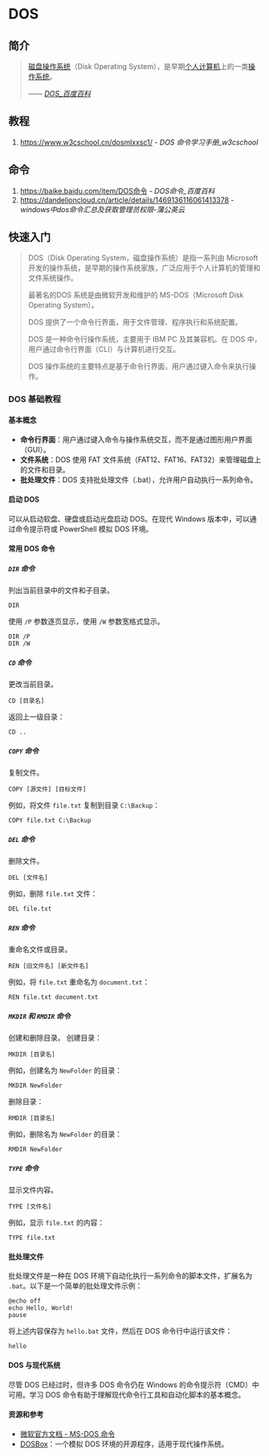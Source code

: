 # DOS

## 简介

> [磁盘操作系统](https://baike.baidu.com/item/磁盘操作系统/3793138?fromModule=lemma_inlink)（Disk Operating System），是早期[个人计算机](https://baike.baidu.com/item/个人计算机/3731770?fromModule=lemma_inlink)上的一类[操作系统](https://baike.baidu.com/item/操作系统/192?fromModule=lemma_inlink)。
>
> <cite>—— [DOS_百度百科](https://baike.baidu.com/item/DOS/32025)</cite>

## 教程

1. https://www.w3cschool.cn/dosmlxxsc1/ - *DOS 命令学习手册_w3cschool*

## 命令

1. <https://baike.baidu.com/item/DOS命令> - *DOS命令_百度百科*
2. https://dandelioncloud.cn/article/details/1469136116061413378 - *windows中dos命令汇总及获取管理员权限-蒲公英云*

## 快速入门

> DOS（Disk Operating System，磁盘操作系统）是指一系列由 Microsoft 开发的操作系统，是早期的操作系统家族，广泛应用于个人计算机的管理和文件系统操作。
> 
> 最著名的DOS 系统是由微软开发和维护的 MS-DOS（Microsoft Disk Operating System）。
> 
> DOS 提供了一个命令行界面，用于文件管理、程序执行和系统配置。
> 
> DOS 是一种命令行操作系统，主要用于 IBM PC 及其兼容机。在 DOS 中，用户通过命令行界面（CLI）与计算机进行交互。
> 
> DOS 操作系统的主要特点是基于命令行界面，用户通过键入命令来执行操作。

### DOS 基础教程

#### 基本概念

- **命令行界面**：用户通过键入命令与操作系统交互，而不是通过图形用户界面（GUI）。
- **文件系统**：DOS 使用 FAT 文件系统（FAT12、FAT16、FAT32）来管理磁盘上的文件和目录。
- **批处理文件**：DOS 支持批处理文件（.bat），允许用户自动执行一系列命令。

#### 启动 DOS

可以从启动软盘、硬盘或启动光盘启动 DOS。在现代 Windows 版本中，可以通过命令提示符或 PowerShell 模拟 DOS 环境。

#### 常用 DOS 命令

##### `DIR` 命令

列出当前目录中的文件和子目录。
```dos
DIR
```
使用 `/P` 参数逐页显示，使用 `/W` 参数宽格式显示。
```dos
DIR /P
DIR /W
```

##### `CD` 命令

更改当前目录。
```dos
CD [目录名]
```
返回上一级目录：
```dos
CD ..
```

##### `COPY` 命令

复制文件。
```dos
COPY [源文件] [目标文件]
```
例如，将文件 `file.txt` 复制到目录 `C:\Backup`：
```dos
COPY file.txt C:\Backup
```

##### `DEL` 命令

删除文件。
```dos
DEL [文件名]
```
例如，删除 `file.txt` 文件：
```dos
DEL file.txt
```

##### `REN` 命令

重命名文件或目录。
```dos
REN [旧文件名] [新文件名]
```
例如，将 `file.txt` 重命名为 `document.txt`：
```dos
REN file.txt document.txt
```

##### `MKDIR` 和 `RMDIR` 命令

创建和删除目录。
创建目录：
```dos
MKDIR [目录名]
```
例如，创建名为 `NewFolder` 的目录：
```dos
MKDIR NewFolder
```
删除目录：
```dos
RMDIR [目录名]
```
例如，删除名为 `NewFolder` 的目录：
```dos
RMDIR NewFolder
```

##### `TYPE` 命令

显示文件内容。
```dos
TYPE [文件名]
```
例如，显示 `file.txt` 的内容：
```dos
TYPE file.txt
```

#### 批处理文件

批处理文件是一种在 DOS 环境下自动化执行一系列命令的脚本文件，扩展名为 `.bat`。以下是一个简单的批处理文件示例：

```batch
@echo off
echo Hello, World!
pause
```
将上述内容保存为 `hello.bat` 文件，然后在 DOS 命令行中运行该文件：

```dos
hello
```

#### DOS 与现代系统

尽管 DOS 已经过时，但许多 DOS 命令仍在 Windows 的命令提示符（CMD）中可用。学习 DOS 命令有助于理解现代命令行工具和自动化脚本的基本概念。

#### 资源和参考

- [微软官方文档 - MS-DOS 命令](https://learn.microsoft.com/en-us/windows-server/administration/windows-commands/windows-commands)
- [DOSBox](https://www.dosbox.com/)：一个模拟 DOS 环境的开源程序，适用于现代操作系统。
